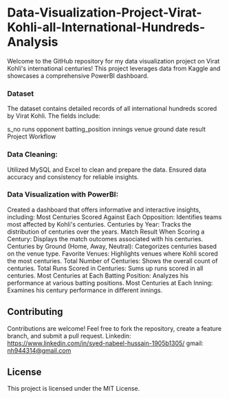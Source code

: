 # Data-Visualization-Project-Virat-Kohli-all-International-Hundreds-Analysis
Welcome to the GitHub repository for my data visualization project on Virat Kohli's international centuries! This project leverages data from Kaggle and showcases a comprehensive PowerBI dashboard.

### Dataset
The dataset contains detailed records of all international hundreds scored by Virat Kohli. The fields include:

s_no
runs
opponent
batting_position
innings
venue
ground
date
result
Project Workflow

### Data Cleaning:
Utilized MySQL and Excel to clean and prepare the data.
Ensured data accuracy and consistency for reliable insights.

### Data Visualization with PowerBI:
Created a dashboard that offers informative and interactive insights, including:
Most Centuries Scored Against Each Opposition: Identifies teams most affected by Kohli's centuries.
Centuries by Year: Tracks the distribution of centuries over the years.
Match Result When Scoring a Century: Displays the match outcomes associated with his centuries.
Centuries by Ground (Home, Away, Neutral): Categorizes centuries based on the venue type.
Favorite Venues: Highlights venues where Kohli scored the most centuries.
Total Number of Centuries: Shows the overall count of centuries.
Total Runs Scored in Centuries: Sums up runs scored in all centuries.
Most Centuries at Each Batting Position: Analyzes his performance at various batting positions.
Most Centuries at Each Inning: Examines his century performance in different innings.

## Contributing
Contributions are welcome! Feel free to fork the repository, create a feature branch, and submit a pull request.
Linkedin: https://www.linkedin.com/in/syed-nabeel-hussain-1905b1305/
gmail: nh944314@gmail.com

## License
This project is licensed under the MIT License.
